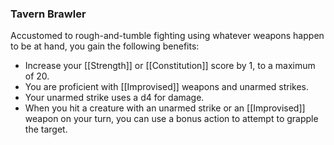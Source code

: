 ### Tavern Brawler

Accustomed to rough-and-tumble fighting using whatever weapons happen to be at hand, you gain the following benefits:

- Increase your [[Strength]] or [[Constitution]] score by 1, to a maximum of 20.
- You are proficient with [[Improvised]] weapons and unarmed strikes.
- Your unarmed strike uses a d4 for damage.
- When you hit a creature with an unarmed strike or an [[Improvised]] weapon on your turn, you can use a bonus action to attempt to grapple the target.